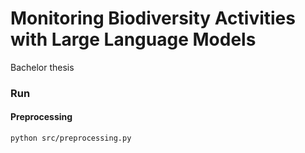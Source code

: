 # Monitoring Biodiversity Activities with Large Language Models

Bachelor thesis

### Run

#### Preprocessing

`python src/preprocessing.py`

